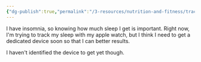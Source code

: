 ```yaml
---
{"dg-publish":true,"permalink":"/3-resources/nutrition-and-fitness/tracking-sleep/","tags":["🌱_Active","biofeedback","🏆_Fitness","☢️_Atomic"],"updated":"2025-10-19T09:06:49.847-07:00"}
---
```


I have insomnia, so knowing how much sleep I get is important. Right now, I'm trying to track my sleep with my apple watch, but I think I need to get a dedicated device soon so that I can better results.

I haven't identified the device to get yet though.